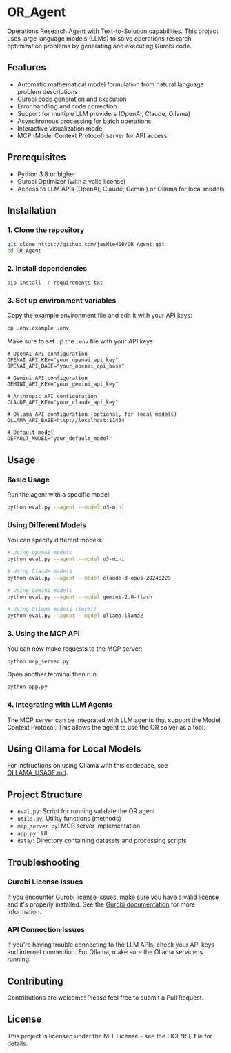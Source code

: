 # OR_Agent

Operations Research Agent with Text-to-Solution capabilities. This project uses large language models (LLMs) to solve operations research optimization problems by generating and executing Gurobi code.

## Features

- Automatic mathematical model formulation from natural language problem descriptions
- Gurobi code generation and execution
- Error handling and code correction
- Support for multiple LLM providers (OpenAI, Claude, Ollama)
- Asynchronous processing for batch operations
- Interactive visualization mode
- MCP (Model Context Protocol) server for API access

## Prerequisites

- Python 3.8 or higher
- Gurobi Optimizer (with a valid license)
- Access to LLM APIs (OpenAI, Claude, Gemini) or Ollama for local models

## Installation

### 1. Clone the repository

```bash
git clone https://github.com/jasMie410/OR_Agent.git
cd OR_Agent
```


### 2. Install dependencies

```bash
pip install -r requirements.txt
```

### 3. Set up environment variables

Copy the example environment file and edit it with your API keys:

```bash
cp .env.example .env
```

Make sure to set up the `.env` file with your API keys:

```
# OpenAI API configuration
OPENAI_API_KEY="your_openai_api_key"
OPENAI_API_BASE="your_openai_api_base"

# Gemini API configuration
GEMINI_API_KEY="your_gemini_api_key"

# Anthropic API configuration
CLAUDE_API_KEY="your_claude_api_key"

# Ollama API configuration (optional, for local models)
OLLAMA_API_BASE=http://localhost:11434

# Default model 
DEFAULT_MODEL="your_default_model"

```

## Usage

### Basic Usage

Run the agent with a specific model:

```bash
python eval.py --agent --model o3-mini
```

### Using Different Models

You can specify different models:

```bash
# Using OpenAI models
python eval.py --agent --model o3-mini

# Using Claude models
python eval.py --agent --model claude-3-opus-20240229

# Using Gemini models
python eval.py --agent --model gemini-2.0-flash

# Using Ollama models (local)
python eval.py --agent --model ollama:llama2
```

### 3. Using the MCP API

You can now make requests to the MCP server:

```bash
python mcp_server.py
```

Open another terminal then run:

```bash
python app.py
```

### 4. Integrating with LLM Agents

The MCP server can be integrated with LLM agents that support the Model Context Protocol. This allows the agent to use the OR solver as a tool.

## Using Ollama for Local Models

For instructions on using Ollama with this codebase, see [OLLAMA_USAGE.md](OLLAMA_USAGE.md).

## Project Structure

- `eval.py`: Script for running validate the OR agent
- `utils.py`: Utility functions (methods)
- `mcp_server.py`: MCP server implementation
- `app.py` : UI
- `data/`: Directory containing datasets and processing scripts

## Troubleshooting

### Gurobi License Issues

If you encounter Gurobi license issues, make sure you have a valid license and it's properly installed. See the [Gurobi documentation](https://www.gurobi.com/documentation/current/quickstart_windows/obtaining_a_gurobi_license.html) for more information.

### API Connection Issues

If you're having trouble connecting to the LLM APIs, check your API keys and internet connection. For Ollama, make sure the Ollama service is running.

## Contributing

Contributions are welcome! Please feel free to submit a Pull Request.

## License

This project is licensed under the MIT License - see the LICENSE file for details.
